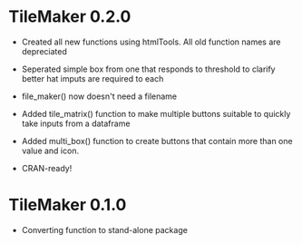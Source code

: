 # TileMaker 0.2.0

 * Created all new functions using htmlTools. All old function names are depreciated

 * Seperated simple box from one that responds to threshold to clarify better hat imputs are required to each

 * file_maker() now doesn't need a filename

 * Added tile_matrix() function to make multiple buttons suitable to quickly take inputs from a dataframe

 * Added multi_box() function to create buttons that contain more than one value and icon.

 * CRAN-ready!

# TileMaker 0.1.0

 * Converting function to stand-alone package
